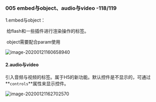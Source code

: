 ### 005 embed与object、audio与video -118/119

1.embed与object：

​	给flash和一些插件进行渲染操作的标签。

​	object需要配合param使用

![image-20200121160658940](C:\Users\dell\AppData\Roaming\Typora\typora-user-images\image-20200121160658940.png)



#### 2.audio与video

​	引入音频与视频的标签。属于H5的新功能。默认控件是不显示的，可通过**`controls`**属性来显示控件。

![image-20200121162702570](C:\Users\dell\AppData\Roaming\Typora\typora-user-images\image-20200121162702570.png)

